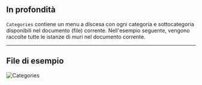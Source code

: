 ## In profondità
`Categories` contiene un menu a discesa con ogni categoria e sottocategoria disponibili nel documento (file) corrente. Nell'esempio seguente, vengono raccolte tutte le istanze di muri nel documento corrente.
___
## File di esempio

![Categories](./DSRevitNodesUI.Categories_img.jpg)
